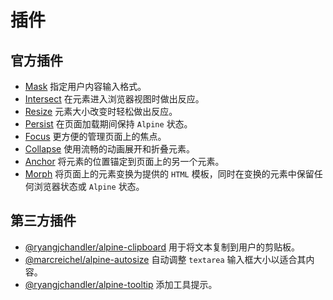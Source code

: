 # 插件

## 官方插件

- [Mask](mask.md) 指定用户内容输入格式。
- [Intersect](intersect.md) 在元素进入浏览器视图时做出反应。
- [Resize](resize.md) 元素大小改变时轻松做出反应。
- [Persist](persist.md) 在页面加载期间保持 `Alpine` 状态。
- [Focus](focus.md) 更方便的管理页面上的焦点。
- [Collapse](collapse.md) 使用流畅的动画展开和折叠元素。
- [Anchor](anchor.md) 将元素的位置锚定到页面上的另一个元素。
- [Morph](morph.md) 将页面上的元素变换为提供的 `HTML` 模板，同时在变换的元素中保留任何浏览器状态或 `Alpine` 状态。

## 第三方插件

- [@ryangjchandler/alpine-clipboard](third-party/clipboard.md) 用于将文本复制到用户的剪贴板。
- [@marcreichel/alpine-autosize](https://github.com/marcreichel/alpine-autosize) 自动调整 `textarea` 输入框大小以适合其内容。
- [@ryangjchandler/alpine-tooltip](https://github.com/ryangjchandler/alpine-tooltip) 添加工具提示。